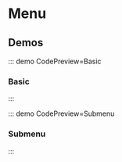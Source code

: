 # Menu

## Demos

::: demo CodePreview=Basic

### Basic

<Basic />

:::

::: demo CodePreview=Submenu

### Submenu

<Submenu />

:::
